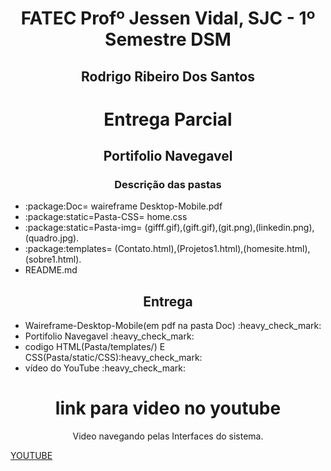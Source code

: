 <h1 align="center">FATEC Profº Jessen Vidal, SJC - 1º Semestre DSM</h1>
<h2 align="center"> Rodrigo Ribeiro Dos Santos </h2>

 <h1 align="center">Entrega Parcial</h1>
 <h2 align="center">Portifolio Navegavel</h2>
 <div>
 <h3 align="center"> Descrição das pastas </h3>
   <ul>
      <Li>:package:Doc= waireframe Desktop-Mobile.pdf  </Li>
      <Li>:package:static=Pasta-CSS= home.css </Li>
      <Li>:package:static=Pasta-img= (gifff.gif),(gift.gif),(git.png),(linkedin.png),(quadro.jpg). </Li>
      <Li>:package:templates= (Contato.html),(Projetos1.html),(homesite.html),(sobre1.html). </Li>
      <Li>README.md
    </ul>
 </div>
 <div>
    <h2 align="center">Entrega</h2>
     <ul>
       <Li>Waireframe-Desktop-Mobile(em pdf na pasta Doc) :heavy_check_mark:  </Li>
       <Li> Portifolio Navegavel  :heavy_check_mark: </Li>
       <Li>codigo HTML(Pasta/templates/) E CSS(Pasta/static/CSS):heavy_check_mark:</Li>
       <Li> vídeo do YouTube :heavy_check_mark:</Li>
     </ul>
  </div>
<div>
  <h1 align="center">link para video no youtube</h1>
  <p align="center">Video navegando pelas Interfaces do sistema.</p>
 
 [YOUTUBE](https://www.youtube.com/watch?v=G11MwFpLYeo)
 
  <br>

 
 <div>
  </p>


 
